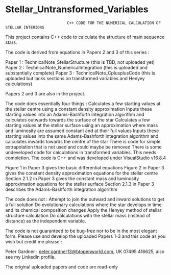 # Stellar_Untransformed_Variables
                               C++ CODE FOR THE NUMERICAL CALCULATION OF STELLAR INTERIORS
                               
This project contains C++ code to calculate the structure of main sequence stars.

The code is derived from equations in Papers 2 and 3 of this series :

Paper 1 : TechnicalNote_StellarStructure         (this is TBD, not uploaded yet)
Paper 2 : TechnicalNote_NumericalIntegration     (this is uploaded and substantially complete)
Paper 3 : TechnicalNote_CplusplusCode            (this is uploaded but lacks sections on transformed variables and Henyey calculations)

Papers 2 and 3 are also in the project.

The code does essentially four things :
Calculates a few starting values at the stellar centre using a constant density approximation
Inputs these starting values into an Adams-Bashforth integration algorithm and calculates outwards towards the surface of the star
Calculates a few starting values at the stellar surface using an approximation where mass and luminosity are assumed constant and at their full values
Inputs these starting values into the same Adams-Bashforth integration algorithm and calculates inwards towards the centre of the star
There is code for simple extrapolation that is not used and could maybe be removed
There is some undeveloped code for calculations in transformed variables. This needs completion.
The code is C++ and was developed under VisualStudio v16.8.4

Figure 1 in Paper 3 gives the basic differential equations
Figure 2 in Paper 3 gives the constant density approximation equations for the stellar centre
Section 2.1.2 in Paper 3 gives the constant mass and luminosity approximation equations for the stellar surface
Section 2.1.3 in Paper 3 describes the Adams-Bashforth integration algorithm 

The code does not :
Attempt to join the outward and inward solutions to get a full solution
Do evolutionary calculations where the star develops in time and its chemical composition changes
Apply the Henyey method of stellar structure calculation
Do calculations with the stellar mass (instead of distance) as the independent variable.

The code is not guaranteed to be bug-free nor to be in the most elegant form.
Please use and develop the uploaded Papers 1-3 and this code as you wish but credit me please : 

Peter Gardner : peter.gardner13@btopenworld.com, UK 07495 416625, also see my LinkedIn profile.

The original uploaded papers and code are read-only
